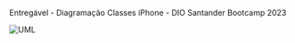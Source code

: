Entregável - Diagramação Classes iPhone - DIO Santander Bootcamp 2023

![UML](/assets/diagramacao-classes-iphone\UML.png)
